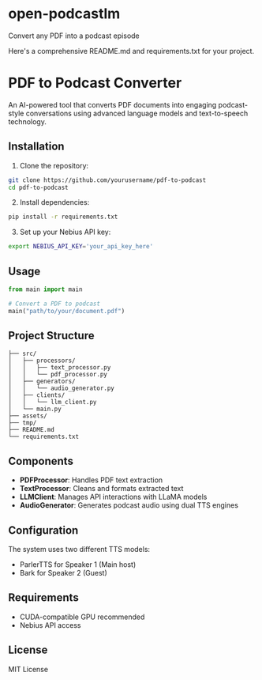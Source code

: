 # open-podcastlm
Convert any PDF into a podcast episode

Here's a comprehensive README.md and requirements.txt for your project.

# PDF to Podcast Converter

An AI-powered tool that converts PDF documents into engaging podcast-style conversations using advanced language models and text-to-speech technology.


## Installation

1. Clone the repository:
```bash
git clone https://github.com/yourusername/pdf-to-podcast
cd pdf-to-podcast
```

2. Install dependencies:
```bash
pip install -r requirements.txt
```

3. Set up your Nebius API key:
```bash
export NEBIUS_API_KEY='your_api_key_here'
```

## Usage

```python
from main import main

# Convert a PDF to podcast
main("path/to/your/document.pdf")
```

## Project Structure

```
├── src/
│   ├── processors/
│   │   ├── text_processor.py
│   │   └── pdf_processor.py
│   ├── generators/
│   │   └── audio_generator.py
│   ├── clients/
│   │   └── llm_client.py
│   └── main.py
├── assets/
├── tmp/
├── README.md
└── requirements.txt
```

## Components

- **PDFProcessor**: Handles PDF text extraction
- **TextProcessor**: Cleans and formats extracted text
- **LLMClient**: Manages API interactions with LLaMA models
- **AudioGenerator**: Generates podcast audio using dual TTS engines

## Configuration

The system uses two different TTS models:
- ParlerTTS for Speaker 1 (Main host)
- Bark for Speaker 2 (Guest)

## Requirements

- CUDA-compatible GPU recommended
- Nebius API access

## License

MIT License

